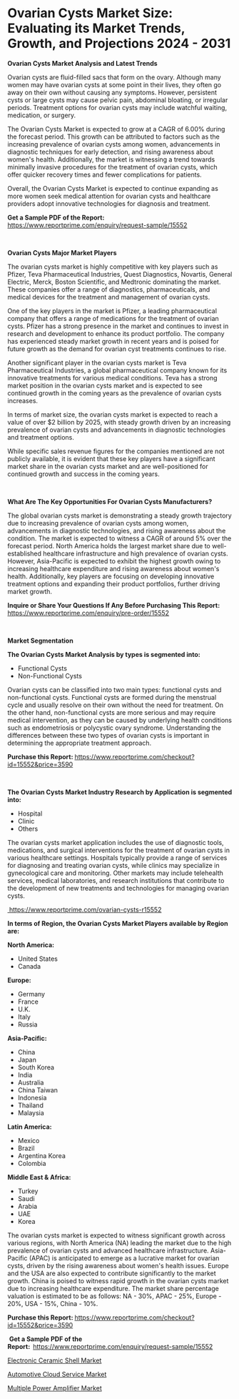 <p><h1>Ovarian Cysts Market Size: Evaluating its Market Trends, Growth, and Projections 2024 - 2031</h1></p><p><strong>Ovarian Cysts Market Analysis and Latest Trends</strong></p>
<p><p>Ovarian cysts are fluid-filled sacs that form on the ovary. Although many women may have ovarian cysts at some point in their lives, they often go away on their own without causing any symptoms. However, persistent cysts or large cysts may cause pelvic pain, abdominal bloating, or irregular periods. Treatment options for ovarian cysts may include watchful waiting, medication, or surgery.</p><p>The Ovarian Cysts Market is expected to grow at a CAGR of 6.00% during the forecast period. This growth can be attributed to factors such as the increasing prevalence of ovarian cysts among women, advancements in diagnostic techniques for early detection, and rising awareness about women's health. Additionally, the market is witnessing a trend towards minimally invasive procedures for the treatment of ovarian cysts, which offer quicker recovery times and fewer complications for patients.</p><p>Overall, the Ovarian Cysts Market is expected to continue expanding as more women seek medical attention for ovarian cysts and healthcare providers adopt innovative technologies for diagnosis and treatment.</p></p>
<p><strong>Get a Sample PDF of the Report:&nbsp;</strong> <a href="https://www.reportprime.com/enquiry/request-sample/15552">https://www.reportprime.com/enquiry/request-sample/15552</a></p>
<p>&nbsp;</p>
<p><strong>Ovarian Cysts Major Market Players</strong></p>
<p><p>The ovarian cysts market is highly competitive with key players such as Pfizer, Teva Pharmaceutical Industries, Quest Diagnostics, Novartis, General Electric, Merck, Boston Scientific, and Medtronic dominating the market. These companies offer a range of diagnostics, pharmaceuticals, and medical devices for the treatment and management of ovarian cysts.</p><p>One of the key players in the market is Pfizer, a leading pharmaceutical company that offers a range of medications for the treatment of ovarian cysts. Pfizer has a strong presence in the market and continues to invest in research and development to enhance its product portfolio. The company has experienced steady market growth in recent years and is poised for future growth as the demand for ovarian cyst treatments continues to rise.</p><p>Another significant player in the ovarian cysts market is Teva Pharmaceutical Industries, a global pharmaceutical company known for its innovative treatments for various medical conditions. Teva has a strong market position in the ovarian cysts market and is expected to see continued growth in the coming years as the prevalence of ovarian cysts increases.</p><p>In terms of market size, the ovarian cysts market is expected to reach a value of over $2 billion by 2025, with steady growth driven by an increasing prevalence of ovarian cysts and advancements in diagnostic technologies and treatment options.</p><p>While specific sales revenue figures for the companies mentioned are not publicly available, it is evident that these key players have a significant market share in the ovarian cysts market and are well-positioned for continued growth and success in the coming years.</p></p>
<p>&nbsp;</p>
<p><strong>What Are The Key Opportunities For Ovarian Cysts Manufacturers?</strong></p>
<p><p>The global ovarian cysts market is demonstrating a steady growth trajectory due to increasing prevalence of ovarian cysts among women, advancements in diagnostic technologies, and rising awareness about the condition. The market is expected to witness a CAGR of around 5% over the forecast period. North America holds the largest market share due to well-established healthcare infrastructure and high prevalence of ovarian cysts. However, Asia-Pacific is expected to exhibit the highest growth owing to increasing healthcare expenditure and rising awareness about women's health. Additionally, key players are focusing on developing innovative treatment options and expanding their product portfolios, further driving market growth.</p></p>
<p><strong>Inquire or Share Your Questions If Any Before Purchasing This Report:</strong> <a href="https://www.reportprime.com/enquiry/pre-order/15552">https://www.reportprime.com/enquiry/pre-order/15552</a></p>
<p>&nbsp;</p>
<p><strong>Market Segmentation</strong></p>
<p><strong>The Ovarian Cysts Market Analysis by types is segmented into:</strong></p>
<p><ul><li>Functional Cysts</li><li>Non-Functional Cysts</li></ul></p>
<p><p>Ovarian cysts can be classified into two main types: functional cysts and non-functional cysts. Functional cysts are formed during the menstrual cycle and usually resolve on their own without the need for treatment. On the other hand, non-functional cysts are more serious and may require medical intervention, as they can be caused by underlying health conditions such as endometriosis or polycystic ovary syndrome. Understanding the differences between these two types of ovarian cysts is important in determining the appropriate treatment approach.</p></p>
<p><strong>Purchase this Report:&nbsp;</strong><a href="https://www.reportprime.com/checkout?id=15552&price=3590">https://www.reportprime.com/checkout?id=15552&price=3590</a></p>
<p>&nbsp;</p>
<p><strong>The Ovarian Cysts Market Industry Research by Application is segmented into:</strong></p>
<p><ul><li>Hospital</li><li>Clinic</li><li>Others</li></ul></p>
<p><p>The ovarian cysts market application includes the use of diagnostic tools, medications, and surgical interventions for the treatment of ovarian cysts in various healthcare settings. Hospitals typically provide a range of services for diagnosing and treating ovarian cysts, while clinics may specialize in gynecological care and monitoring. Other markets may include telehealth services, medical laboratories, and research institutions that contribute to the development of new treatments and technologies for managing ovarian cysts.</p></p>
<p><a href="https://www.reportprime.com/ovarian-cysts-r15552">&nbsp;https://www.reportprime.com/ovarian-cysts-r15552</a></p>
<p><strong>In terms of Region, the Ovarian Cysts Market Players available by Region are:</strong></p>
<p>
    <p> <strong> North America: </strong>
        <ul>
            <li>United States</li>
            <li>Canada</li>
        </ul>
        </p> 
    <p> <strong> Europe: </strong>
        <ul>
            <li>Germany</li>
            <li>France</li>
            <li>U.K.</li>
            <li>Italy</li>
            <li>Russia</li>
        </ul>
        </p> 
    <p> <strong> Asia-Pacific: </strong>
        <ul>
            <li>China</li>
            <li>Japan</li>
            <li>South Korea</li>
            <li>India</li>
            <li>Australia</li>
            <li>China Taiwan</li>
            <li>Indonesia</li>
            <li>Thailand</li>
            <li>Malaysia</li>
        </ul>
        </p> 
    <p> <strong> Latin America: </strong>
        <ul>
            <li>Mexico</li>
            <li>Brazil</li>
            <li>Argentina Korea</li>
            <li>Colombia</li>
        </ul>
        </p> 
    <p> <strong> Middle East & Africa: </strong>
        <ul>
            <li>Turkey</li>
            <li>Saudi</li>
            <li>Arabia</li>
            <li>UAE</li>
            <li>Korea</li>
        </ul>
    </p>
    </p>
<p><p>The ovarian cysts market is expected to witness significant growth across various regions, with North America (NA) leading the market due to the high prevalence of ovarian cysts and advanced healthcare infrastructure. Asia-Pacific (APAC) is anticipated to emerge as a lucrative market for ovarian cysts, driven by the rising awareness about women's health issues. Europe and the USA are also expected to contribute significantly to the market growth. China is poised to witness rapid growth in the ovarian cysts market due to increasing healthcare expenditure. The market share percentage valuation is estimated to be as follows: NA - 30%, APAC - 25%, Europe - 20%, USA - 15%, China - 10%.</p></p>
<p><strong>Purchase this Report: </strong><a href="https://www.reportprime.com/checkout?id=15552&price=3590">https://www.reportprime.com/checkout?id=15552&price=3590</a></p>
<p>&nbsp;<strong>Get a Sample PDF of the Report:&nbsp;&nbsp;</strong><a href="https://www.reportprime.com/enquiry/request-sample/15552">https://www.reportprime.com/enquiry/request-sample/15552</a></p>
<p><strong></strong></p>
<p><p><a href="https://www.linkedin.com/pulse/electronic-ceramic-shell-market-size-examines-its-scope-primary-08xcf?trackingId=HdUq3aE5R3CagFKh3hpfvg%3D%3D">Electronic Ceramic Shell Market</a></p><p><a href="https://www.linkedin.com/pulse/automotive-cloud-service-market-furnish-information-size-share-6uw3f?trackingId=e%2BRtGW24otYkcwp9BXPtXw%3D%3D">Automotive Cloud Service Market</a></p><p><a href="https://cute-banjo-8ca.notion.site/Multiple-Power-Amplifier-Market-Size-and-Market-Trends-Complete-Industry-Overview-2024-to-2031-7c917b8964c34ecdaf97732eaeb04b37">Multiple Power Amplifier Market</a></p></p>
